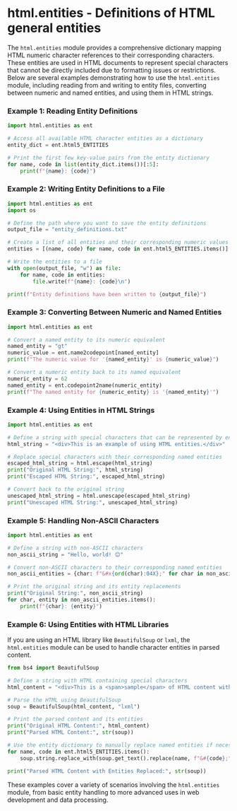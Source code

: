 # html.entities - Definitions of HTML general entities

The `html.entities` module provides a comprehensive dictionary mapping HTML numeric character references to their corresponding characters. These entities are used in HTML documents to represent special characters that cannot be directly included due to formatting issues or restrictions. Below are several examples demonstrating how to use the `html.entities` module, including reading from and writing to entity files, converting between numeric and named entities, and using them in HTML strings.

### Example 1: Reading Entity Definitions

```python
import html.entities as ent

# Access all available HTML character entities as a dictionary
entity_dict = ent.html5_ENTITIES

# Print the first few key-value pairs from the entity dictionary
for name, code in list(entity_dict.items())[:5]:
    print(f"{name}: {code}")
```

### Example 2: Writing Entity Definitions to a File

```python
import html.entities as ent
import os

# Define the path where you want to save the entity definitions
output_file = "entity_definitions.txt"

# Create a list of all entities and their corresponding numeric values
entities = [(name, code) for name, code in ent.html5_ENTITIES.items()]

# Write the entities to a file
with open(output_file, "w") as file:
    for name, code in entities:
        file.write(f"{name}: {code}\n")

print(f"Entity definitions have been written to {output_file}")
```

### Example 3: Converting Between Numeric and Named Entities

```python
import html.entities as ent

# Convert a named entity to its numeric equivalent
named_entity = "gt"
numeric_value = ent.name2codepoint[named_entity]
print(f"The numeric value for '{named_entity}' is {numeric_value}")

# Convert a numeric entity back to its named equivalent
numeric_entity = 62
named_entity = ent.codepoint2name(numeric_entity)
print(f"The named entity for {numeric_entity} is '{named_entity}'")
```

### Example 4: Using Entities in HTML Strings

```python
import html.entities as ent

# Define a string with special characters that can be represented by entities
html_string = "<div>This is an example of using HTML entities.</div>"

# Replace special characters with their corresponding named entities
escaped_html_string = html.escape(html_string)
print("Original HTML String:", html_string)
print("Escaped HTML String:", escaped_html_string)

# Convert back to the original string
unescaped_html_string = html.unescape(escaped_html_string)
print("Unescaped HTML String:", unescaped_html_string)
```

### Example 5: Handling Non-ASCII Characters

```python
import html.entities as ent

# Define a string with non-ASCII characters
non_ascii_string = "Hello, world! 😊"

# Convert non-ASCII characters to their corresponding named entities
non_ascii_entities = {char: f"&#x{ord(char):04X};" for char in non_ascii_string if ord(char) > 127}

# Print the original string and its entity replacements
print("Original String:", non_ascii_string)
for char, entity in non_ascii_entities.items():
    print(f"{char}: {entity}")
```

### Example 6: Using Entities with HTML Libraries

If you are using an HTML library like `BeautifulSoup` or `lxml`, the `html.entities` module can be used to handle character entities in parsed content.

```python
from bs4 import BeautifulSoup

# Define a string with HTML containing special characters
html_content = "<div>This is a <span>sample</span> of HTML content with special characters: &gt; &lt;</div>"

# Parse the HTML using BeautifulSoup
soup = BeautifulSoup(html_content, "lxml")

# Print the parsed content and its entities
print("Original HTML Content:", html_content)
print("Parsed HTML Content:", str(soup))

# Use the entity dictionary to manually replace named entities if necessary
for name, code in ent.html5_ENTITIES.items():
    soup.string.replace_with(soup.get_text().replace(name, f"&#{code};"))

print("Parsed HTML Content with Entities Replaced:", str(soup))
```

These examples cover a variety of scenarios involving the `html.entities` module, from basic entity handling to more advanced uses in web development and data processing.
